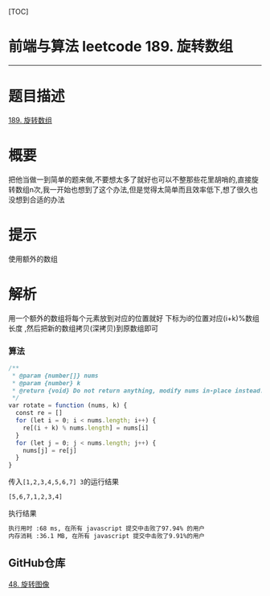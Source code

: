 [TOC]
# 前端与算法 leetcode 189. 旋转数组
---
# 题目描述
[189. 旋转数组](https://leetcode-cn.com/problems/rotate-array/)
# 概要
把他当做一到简单的题来做,不要想太多了就好也可以不整那些花里胡哨的,直接旋转数组n次,我一开始也想到了这个办法,但是觉得太简单而且效率低下,想了很久也没想到合适的办法
# 提示
使用额外的数组
# 解析
用一个额外的数组将每个元素放到对应的位置就好 下标为i的位置对应(i+k)%数组长度 ,然后把新的数组拷贝(深拷贝)到原数组即可

### 算法
```js
/**
 * @param {number[]} nums
 * @param {number} k
 * @return {void} Do not return anything, modify nums in-place instead.
 */
var rotate = function (nums, k) {
  const re = []
  for (let i = 0; i < nums.length; i++) {
    re[(i + k) % nums.length] = nums[i]
  }
  for (let j = 0; j < nums.length; j++) {
    nums[j] = re[j]
  }
}
```
传入`[1,2,3,4,5,6,7] 3`的运行结果
```sh
[5,6,7,1,2,3,4]
```
执行结果
```sh
执行用时 :68 ms, 在所有 javascript 提交中击败了97.94% 的用户
内存消耗 :36.1 MB, 在所有 javascript 提交中击败了9.91%的用户
```
## GitHub仓库

[48. 旋转图像](https://github.com/moshuying/AlgorithmAndBlog/)


